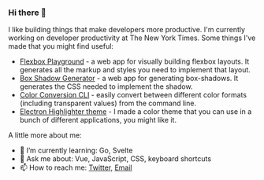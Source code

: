 ### Hi there 👋

I like building things that make developers more productive. I'm currently working on developer productivity at The New York Times. Some things I've made that you might find useful:

- [Flexbox Playground](https://flexbox.tech) - a web app for visually building flexbox layouts. It generates all the markup and styles you need to implement that layout.
- [Box Shadow Generator](https://box-shadow.dev) - a web app for generating box-shadows. It generates the CSS needed to implement the shadow.
- [Color Conversion CLI](https://www.npmjs.com/package/convert-color-cli) - easily convert between different color formats (including transparent values) from the command line.
- [Electron Highlighter theme](https://mikemcbride.dev/electron-highlighter) - I made a color theme that you can use in a bunch of different applications, you might like it.


A little more about me:

- 🌱 I’m currently learning: Go, Svelte
- 💬 Ask me about: Vue, JavaScript, CSS, keyboard shortcuts
- 📫 How to reach me: [Twitter](https://twitter.com/_mcbridem_), [Email](mailto:mike@mikemcbride.dev)
